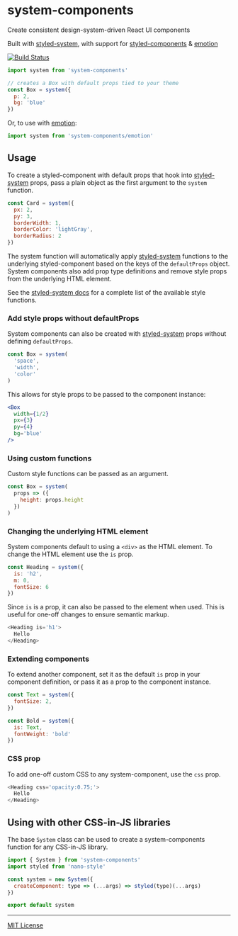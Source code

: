 
# system-components

Create consistent design-system-driven React UI components

Built with [styled-system][sys],
with support for [styled-components][sc] & [emotion][emotion]

[![Build Status][build-badge]][build]

[build-badge]: https://img.shields.io/travis/jxnblk/system-components/master.svg?style=flat-square
[build]: https://travis-ci.org/jxnblk/system-components

```js
import system from 'system-components'

// creates a Box with default props tied to your theme
const Box = system({
  p: 2,
  bg: 'blue'
})
```

Or, to use with [emotion][emotion]:

```js
import system from 'system-components/emotion'
```

## Usage

To create a styled-component with default props that hook into [styled-system][sys] props, pass a plain object as the first argument to the `system` function.

```js
const Card = system({
  px: 2,
  py: 3,
  borderWidth: 1,
  borderColor: 'lightGray',
  borderRadius: 2
})
```

The system function will automatically apply [styled-system][sys] functions
to the underlying styled-component based on the keys of the `defaultProps` object.
System components also add prop type definitions and remove style props from the underlying HTML element.

See the [styled-system docs][sys] for a complete list of the available style functions.

### Add style props without defaultProps

System components can also be created with [styled-system][sys] props without defining `defaultProps`.

```js
const Box = system(
  'space',
  'width',
  'color'
)
```

This allows for style props to be passed to the component instance:

```jsx
<Box
  width={1/2}
  px={3}
  py={4}
  bg='blue'
/>
```

### Using custom functions

Custom style functions can be passed as an argument.

```js
const Box = system(
  props => ({
    height: props.height
  })
)
```

### Changing the underlying HTML element

System components default to using a `<div>` as the HTML element.
To change the HTML element use the `is` prop.

```js
const Heading = system({
  is: 'h2',
  m: 0,
  fontSize: 6
})
```

Since `is` is a prop, it can also be passed to the element when used.
This is useful for one-off changes to ensure semantic markup.

```js
<Heading is='h1'>
  Hello
</Heading>
```

### Extending components

To extend another component, set it as the default `is` prop in your component definition, or pass it as a prop to the component instance.

```js
const Text = system({
  fontSize: 2,
})

const Bold = system({
  is: Text,
  fontWeight: 'bold'
})
```

### CSS prop

To add one-off custom CSS to any system-component, use the `css` prop.

```js
<Heading css='opacity:0.75;'>
  Hello
</Heading>
```


## Using with other CSS-in-JS libraries

The base `System` class can be used to create a system-components function for any CSS-in-JS library.

```js
import { System } from 'system-components'
import styled from 'nano-style'

const system = new System({
  createComponent: type => (...args) => styled(type)(...args)
})

export default system
```

---

[MIT License](License.md)

[sys]: https://github.com/jxnblk/styled-system
[sc]: https://github.com/styled-components/styled-components
[emotion]: https://github.com/emotion-js/emotion
